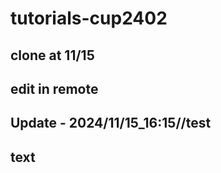 # tutorials-cup2402

## clone at 11/15

## edit in remote

## Update - 2024/11/15_16:15//test

## text